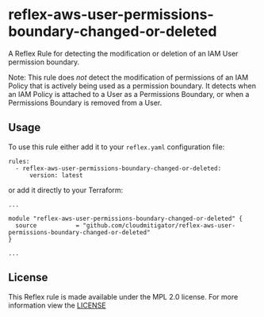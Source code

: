 # reflex-aws-user-permissions-boundary-changed-or-deleted
A Reflex Rule for detecting the modification or deletion of an IAM User permission boundary.

Note: This rule does _not_ detect the modification of permissions of an IAM Policy that is
actively being used as a permission boundary. It detects when an IAM Policy is attached
to a User as a Permissions Boundary, or when a Permissions Boundary is removed from a User.

## Usage
To use this rule either add it to your `reflex.yaml` configuration file:  
```
rules:
  - reflex-aws-user-permissions-boundary-changed-or-deleted:
      version: latest
```

or add it directly to your Terraform:  
```
...

module "reflex-aws-user-permissions-boundary-changed-or-deleted" {
  source           = "github.com/cloudmitigator/reflex-aws-user-permissions-boundary-changed-or-deleted"
}

...
```

## License
This Reflex rule is made available under the MPL 2.0 license. For more information view the [LICENSE](https://github.com/cloudmitigator/reflex-aws-user-permissions-boundary-changed-or-deleted/blob/master/LICENSE) 
